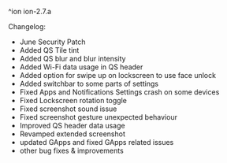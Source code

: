 ^ion
ion-2.7.a

 Changelog:
- June Security Patch
- Added QS Tile tint
- Added QS blur and blur intensity
- Added Wi-Fi data usage in QS header
- Added option for swipe up on lockscreen to use face unlock
- Added switchbar to some parts of settings
- Fixed Apps and Notifications Settings crash on some devices
- Fixed Lockscreen rotation toggle
- Fixed screenshot sound issue
- Fixed screenshot gesture unexpected behaviour
- Improved QS header data usage
- Revamped extended screenshot
- updated GApps and fixed GApps related issues
- other bug fixes & improvements
